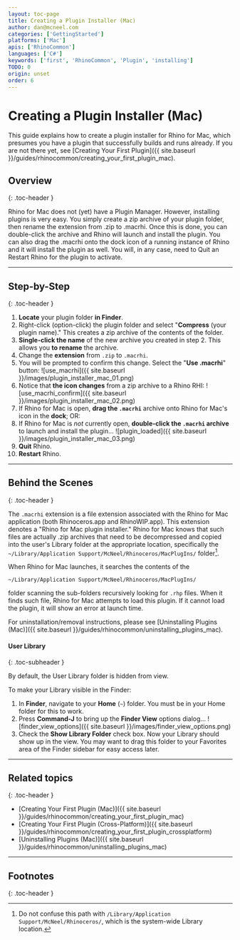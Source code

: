 ```yaml
---
layout: toc-page
title: Creating a Plugin Installer (Mac)
author: dan@mcneel.com
categories: ['GettingStarted']
platforms: ['Mac']
apis: ['RhinoCommon']
languages: ['C#']
keywords: ['first', 'RhinoCommon', 'Plugin', 'installing']
TODO: 0
origin: unset
order: 6
---
```



# Creating a Plugin Installer (Mac)

This guide explains how to create a plugin installer for Rhino for Mac, which presumes you have a plugin that successfully builds and runs already.  If you are not there yet, see [Creating Your First Plugin]({{ site.baseurl }}/guides/rhinocommon/creating_your_first_plugin_mac).

## Overview
{: .toc-header }

Rhino for Mac does not (yet) have a Plugin Manager.  However, installing plugins is very easy.  You simply create a zip archive of your plugin folder, then rename the extension from .zip to .macrhi.  Once this is done, you can double-click the archive and Rhino will launch and install the plugin.  You can also drag the .macrhi onto the dock icon of a running instance of Rhino and it will install the plugin as well.  You will, in any case, need to Quit an Restart Rhino for the plugin to activate.

---

## Step-by-Step
{: .toc-header }

1. **Locate** your plugin folder **in Finder**.
1. Right-click (option-click) the plugin folder and select "**Compress** (your plugin name)."  This creates a zip archive of the contents of the folder.
1. **Single-click the name** of the new archive you created in step 2.  This allows you **to rename** the archive.
1. Change the **extension** from `.zip` to `.macrhi`.  
1. You will be prompted to confirm this change.  Select the "**Use .macrhi**" button:
![use_macrhi]({{ site.baseurl }}/images/plugin_installer_mac_01.png)
1. Notice that **the icon changes** from a zip archive to a Rhino RHI:
![use_macrhi_confirm]({{ site.baseurl }}/images/plugin_installer_mac_02.png)
1. If Rhino for Mac is open, **drag the `.macrhi`** archive onto Rhino for Mac's icon in the **dock**; OR:
1. If Rhino for Mac is *not* currently open, **double-click the `.macrhi` archive** to launch and install the plugin...
   ![plugin_loaded]({{ site.baseurl }}/images/plugin_installer_mac_03.png)
1. **Quit** Rhino.
1. **Restart** Rhino.

---

## Behind the Scenes
{: .toc-header }

The `.macrhi` extension is a file extension associated with the Rhino for Mac application (both Rhinoceros.app and RhinoWIP.app).  This extension denotes a "Rhino for Mac plugin installer."  Rhino for Mac knows that such files are actually .zip archives that need to be decompressed and copied into the user's Library folder at the appropriate location, specifically the `~/Library/Application Support/McNeel/Rhinoceros/MacPlugIns/` folder[^1].

When Rhino for Mac launches, it searches the contents of the

`~/Library/Application Support/McNeel/Rhinoceros/MacPlugIns/`

folder scanning the sub-folders recursively looking for `.rhp` files.  When it finds such file, Rhino for Mac attempts to load this plugin.  If it cannot load the plugin, it will show an error at launch time.

For uninstallation/removal instructions, please see [Uninstalling Plugins (Mac)]({{ site.baseurl }}/guides/rhinocommon/uninstalling_plugins_mac).


#### User Library
{: .toc-subheader }

By default, the User Library folder is hidden from view.  

To make your Library visible in the Finder:

1. In **Finder**, navigate to your **Home** (`~`) folder.  You must be in your Home folder for this to work.
1. Press **Command-J** to bring up the **Finder View** options dialog...
![finder_view_options]({{ site.baseurl }}/images/finder_view_options.png)
1. Check the **Show Library Folder** check box.  Now your Library should show up in the view.  You may want to drag this folder to your Favorites area of the Finder sidebar for easy access later.

---

## Related topics
{: .toc-header }

- [Creating Your First Plugin (Mac)]({{ site.baseurl }}/guides/rhinocommon/creating_your_first_plugin_mac)
- [Creating Your First Plugin (Cross-Platform)]({{ site.baseurl }}/guides/rhinocommon/creating_your_first_plugin_crossplatform)
- [Uninstalling Plugins (Mac)]({{ site.baseurl }}/guides/rhinocommon/uninstalling_plugins_mac)

---

## Footnotes
{: .toc-header }

[^1]: Do not confuse this path with `/Library/Application Support/McNeel/Rhinoceros/`, which is the system-wide Library location.
